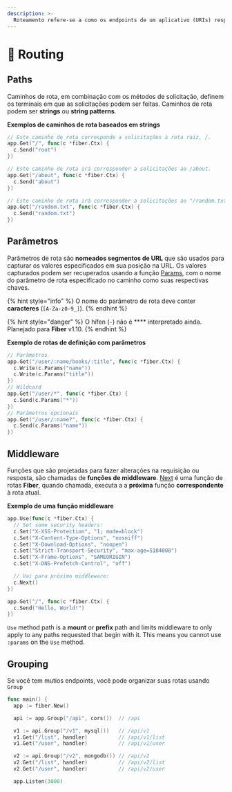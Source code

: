 ```yaml
---
description: >-
  Roteamento refere-se a como os endpoints de um aplicativo (URIs) respondem requisições de clientes.
---
```


# 🔌 Routing

## Paths

Caminhos de rota, em combinação com os métodos de solicitação, definem os terminais em que as solicitações podem ser feitas. Caminhos de rota podem ser **strings** ou **string patterns**.

**Exemplos de caminhos de rota baseados em strings**

```go
// Este caminho de rota corresponde a solicitações à rota raiz, /.
app.Get("/", func(c *fiber.Ctx) {
  c.Send("root")
})

// Este caminho de rota irá corresponder a solicitações ao /about.
app.Get("/about", func(c *fiber.Ctx) {
  c.Send("about")
})

// Este caminho de rota irá corresponder a solicitações ao "/random.txt":
app.Get("/random.txt", func(c *fiber.Ctx) {
  c.Send("random.txt")
})
```

## Parâmetros

Parâmetros de rota são **nomeados segmentos de URL** que são usados para capturar os valores especificados em sua posição na URL. Os valores capturados podem ser recuperados usando a função [Params](https://fiber.wiki/context#params), com o nome do parâmetro de rota especificado no caminho como suas respectivas chaves.

{% hint style="info" %}
O nome do parâmetro de rota deve conter **caracteres** \(`[A-Za-z0-9_]`\).
{% endhint %}

{% hint style="danger" %}
O hífen \(`-`\) não é **** interpretado ainda. Planejado para **Fiber** v1.10.
{% endhint %}

**Exemplo de rotas de definição com parâmetros**

```go
// Parâmetros
app.Get("/user/:name/books/:title", func(c *fiber.Ctx) {
  c.Write(c.Params("name"))
  c.Write(c.Params("title"))
})
// Wildcard
app.Get("/user/*", func(c *fiber.Ctx) {
  c.Send(c.Params("*"))
})
// Parâmetros opcionais
app.Get("/user/:name?", func(c *fiber.Ctx) {
  c.Send(c.Params("name"))
})
```

## Middleware

Funções que são projetadas para fazer alterações na requisição ou resposta, são chamadas de **funções de middleware**. [Next](https://github.com/gofiber/docs/tree/34729974f7d6c1d8363076e7e88cd71edc34a2ac/context/README.md#next) é uma função de rotas **Fiber**, quando chamada, executa a a **próxima** função **correspondente** à rota atual.

**Exemplo de uma função middleware**

```go
app.Use(func(c *fiber.Ctx) {
  // Set some security headers:
  c.Set("X-XSS-Protection", "1; mode=block")
  c.Set("X-Content-Type-Options", "nosniff")
  c.Set("X-Download-Options", "noopen")
  c.Set("Strict-Transport-Security", "max-age=5184000")
  c.Set("X-Frame-Options", "SAMEORIGIN")
  c.Set("X-DNS-Prefetch-Control", "off")

  // Vai para próximo middleware:
  c.Next()
})

app.Get("/", func(c *fiber.Ctx) {
  c.Send("Hello, World!")
})
```

`Use` method path is a **mount** or **prefix** path and limits middleware to only apply to any paths requested that begin with it. This means you cannot use `:params` on the `Use` method.

## Grouping

Se você tem mutios endpoints, vocẽ pode organizar suas rotas usando `Group`

```go
func main() {
  app := fiber.New()

  api := app.Group("/api", cors())  // /api

  v1 := api.Group("/v1", mysql())   // /api/v1
  v1.Get("/list", handler)          // /api/v1/list
  v1.Get("/user", handler)          // /api/v1/user

  v2 := api.Group("/v2", mongodb()) // /api/v2
  v2.Get("/list", handler)          // /api/v2/list
  v2.Get("/user", handler)          // /api/v2/user

  app.Listen(3000)
```

